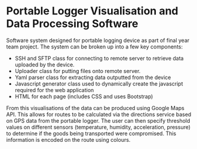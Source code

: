 Portable Logger Visualisation and Data Processing Software
========


Software system designed for portable logging device as part of final year team project. The system can be broken up into a few key components:

  - SSH and SFTP class for connecting to remote server to retrieve data uploaded by the device.
  - Uploader class for putting files onto remote server.
  - Yaml parser class for extracting data outputted from the device
  - Javascript generator class used to dynamically create the javascript required for the web application
  - HTML for each page (includes CSS and uses Bootstrap)

From this visualisations of the data can be produced using Google Maps API. This allows for routes to be calculated via the directions service based on GPS data from the portable logger. The user can then specify threshold values on different sensors (temperature, humidity, acceleration, pressure) to determine if the goods being transported were compromised. This information is encoded on the route using colours.
